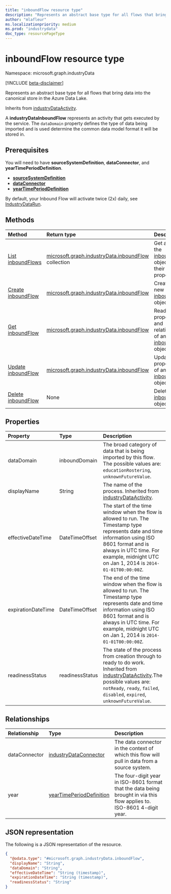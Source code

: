 ```yaml
---
title: "inboundFlow resource type"
description: "Represents an abstract base type for all flows that bring data into the canonical store in the Azure Data Lake."
author: "mlafleur"
ms.localizationpriority: medium
ms.prod: "industrydata"
doc_type: resourcePageType
---
```


# inboundFlow resource type

Namespace: microsoft.graph.industryData

[!INCLUDE [beta-disclaimer](../../includes/beta-disclaimer.md)]

Represents an abstract base type for all flows that bring data into the canonical store in the Azure Data Lake.

Inherits from [industryDataActivity](../resources/industrydata-industrydataactivity.md).

A **industryDataInboundFlow** represents an activity that gets executed by the service. The `dataDomain` property defines the type of data being imported and is used determine the common data model format it will be stored in.

## Prerequisites

You will need to have **sourceSystemDefinition**, **dataConnector**, and **yearTimePeriodDefinition**.

- **[sourceSystemDefinition](../api/industrydata-industrydataroot-post-sourcesystems.md)**
- **[dataConnector](../api/industrydata-industrydataroot-post-dataconnectors.md)**
- **[yearTimePeriodDefinition](../api/industrydata-industrydataroot-post-years.md)**

By default, your Inbound Flow will activate twice (2x) daily, see [IndustryDataRun](industrydata-industrydatarun.md).

## Methods

| Method                                                                            | Return type                                                                                     | Description                                                                                                 |
| :-------------------------------------------------------------------------------- | :---------------------------------------------------------------------------------------------- | :---------------------------------------------------------------------------------------------------------- |
| [List inboundFlows](../api/industrydata-industrydataroot-list-inboundflows.md)    | [microsoft.graph.industryData.inboundFlow](../resources/industrydata-inboundflow.md) collection | Get a list of the [inboundFlow](../resources/industrydata-inboundflow.md) objects and their properties.     |
| [Create inboundFlow](../api/industrydata-industrydataroot-post-inboundflows.md)   | [microsoft.graph.industryData.inboundFlow](../resources/industrydata-inboundflow.md)            | Create a new [inboundFlow](../resources/industrydata-inboundflow.md) object.                                |
| [Get inboundFlow](../api/industrydata-inboundflow-get.md)                         | [microsoft.graph.industryData.inboundFlow](../resources/industrydata-inboundflow.md)            | Read the properties and relationships of an [inboundFlow](../resources/industrydata-inboundflow.md) object. |
| [Update inboundFlow](../api/industrydata-inboundflow-update.md)                   | [microsoft.graph.industryData.inboundFlow](../resources/industrydata-inboundflow.md)            | Update the properties of an [inboundFlow](../resources/industrydata-inboundflow.md) object.                 |
| [Delete inboundFlow](../api/industrydata-industrydataroot-delete-inboundflows.md) | None                                                                                            | Delete an [inboundFlow](../resources/industrydata-inboundflow.md) object.                                  |

## Properties

| Property           | Type            | Description                                                                                                                                                                                                                                                       |
| :----------------- | :-------------- | :---------------------------------------------------------------------------------------------------------------------------------------------------------------------------------------------------------------------------------------------------------------- |
| dataDomain         | inboundDomain   | The broad category of data that is being imported by this flow. The possible values are: `educationRostering`, `unknownFutureValue`.                                                                                                                               |
| displayName        | String          | The name of the process. Inherited from [industryDataActivity](../resources/industrydata-industrydataactivity.md).                                                                                                                                                    |
| effectiveDateTime  | DateTimeOffset  | The start of the time window when the flow is allowed to run. The Timestamp type represents date and time information using ISO 8601 format and is always in UTC time. For example, midnight UTC on Jan 1, 2014 is `2014-01-01T00:00:00Z`.                                                                                                                                                                                    |
| expirationDateTime | DateTimeOffset  | The end of the time window when the flow is allowed to run. The Timestamp type represents date and time information using ISO 8601 format and is always in UTC time. For example, midnight UTC on Jan 1, 2014 is `2014-01-01T00:00:00Z`.                                                                                                                                                                                      |
| readinessStatus    | readinessStatus | The state of the process from creation through to ready to do work. Inherited from [industryDataActivity](../resources/industrydata-industrydataactivity.md).The possible values are: `notReady`, `ready`, `failed`, `disabled`, `expired`, `unknownFutureValue`. |

## Relationships

| Relationship  | Type                                                                              | Description                                                                                 |
| :------------ | :-------------------------------------------------------------------------------- | :------------------------------------------------------------------------------------------ |
| dataConnector | [industryDataConnector](../resources/industrydata-industrydataconnector.md)       | The data connector in the context of which this flow will pull in data from a source system.|
| year          | [yearTimePeriodDefinition](../resources/industrydata-yeartimeperioddefinition.md) | The four-digit year in ISO-8601 format that the data being brought in via this flow applies to. ISO-8601 4-digit year.    |

## JSON representation

The following is a JSON representation of the resource.

<!-- {
  "blockType": "resource",
  "keyProperty": "id",
  "@odata.type": "microsoft.graph.industryData.inboundFlow",
  "baseType": "microsoft.graph.industryData.industryDataActivity",
  "openType": false
}
-->

```json
{
  "@odata.type": "#microsoft.graph.industryData.inboundFlow",
  "displayName": "String",
  "dataDomain": "String",
  "effectiveDateTime": "String (timestamp)",
  "expirationDateTime": "String (timestamp)",
  "readinessStatus": "String"
}
```
